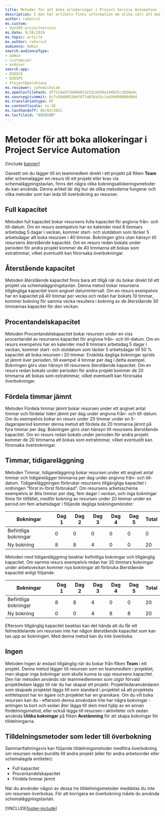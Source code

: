 ```yaml
---
title: Metoder för att boka allokeringar i Project Service Automation
description: I den här artikeln finns information om olika sätt att boka allokeringar.
author: ruhercul
ms.custom:
- dyn365-projectservice
ms.date: 9/26/2019
ms.topic: article
ms.author: ruhercul
audience: Admin
search.audienceType:
- admin
- customizer
- enduser
search.app:
- D365CE
- D365PS
- ProjectOperations
ms.reviewer: johnmichalak
ms.openlocfilehash: dff11de0726004653233c6b90e194825c3850e0c
ms.sourcegitcommit: 6cfc50d89528df977a8f6a55c1ad39d99800d9b4
ms.translationtype: HT
ms.contentlocale: sv-SE
ms.lasthandoff: 06/03/2022
ms.locfileid: "8929190"
---
```

# <a name="booking-allocation-methods-in-project-service-automation"></a>Metoder för att boka allokeringar i Project Service Automation

[!include [banner](../includes/psa-now-project-operations.md)]

Oavsett om du lägger till en teammedlem direkt i ett projekt på fliken **Team** eller schemalägger en resurs till ett projekt eller krav via schemaläggningstavlan, finns det några olika bokningsallokeringsmetoder du kan använda. Denna artikel lär dig hur de olika metoderna fungerar och vilka metoder som kan leda till överbokning av resurser.

## <a name="full-capacity"></a>Full kapacitet 
Metoden full kapacitet bokar resursens fulla kapacitet för angivna från- och till-datum. Om en resurs exempelvis har en kalender med 8 timmars arbetsdag 5 dagar i veckan, kommer start- och slutdatum som täcker 5 arbetsdagar att boka resursen i 40 timmar. Bokningen görs utan hänsyn till resursens återstående kapacitet. Om en resurs redan bokats under perioden för andra projekt kommer de 40 timmarna att bokas som extratimmar, vilket eventuellt kan förorsaka överbokningar.

## <a name="remaining-capacity"></a>Återstående kapacitet
Metoden återstående kapacitet finns bara att tillgå när du bokar direkt till ett projekt via schemaläggningstavlan. Denna metod bokar resursens tillgängliga kapacitet inom angivet datumintervall. Om en resurs exempelvis har en kapacitet på 40 timmar per vecka och redan har bokats 10 timmar, kommer bokning för samma vecka resultera i bokning av de återstående 30 timmarnas kapacitet för den veckan.

## <a name="percentage-capacity"></a>Procentandelskapacitet
Metoden Procentandelskapacitet bokar resursen under en viss procentandel av resursens kapacitet för angivna från- och till-datum. Om en resurs exempelvis har en kalender med 8 timmars arbetsdag 5 dagar i veckan, kommer start- och slutdatum som täcker 5 arbetsdagar till 50 % kapacitet att boka resursen i 20 timmar. Enskilda dagliga bokningar sprids ut jämnt över perioden, till exempel 4 timmar per dag i detta exempel. Bokningen görs utan hänsyn till resursens återstående kapacitet. Om en resurs redan bokats under perioden för andra projekt kommer de 20 timmarna att bokas som extratimmar, vilket eventuellt kan förorsaka överbokningar.

## <a name="evenly-distribute-hours"></a>Fördela timmar jämnt
Metoden Fördela timmar jämnt bokar resursen under ett angivet antal timmar och fördelar tiden jämnt per dag under angivna från- och till-datum. Om du exempelvis bokar en resurs under 20 timmar under en 5-dagarsperiod kommer denna metod att fördela de 20 timmarna jämnt på fyra timmar per dag. Bokningen görs utan hänsyn till resursens återstående kapacitet. Om en resurs redan bokats under perioden för andra projekt kommer de 20 timmarna att bokas som extratimmar, vilket eventuellt kan förorsaka överbokningar.

## <a name="front-load-hours"></a>Timmar, tidigareläggning
Metoden Timmar, tidigareläggning bokar resursen under ett angivet antal timmar och tidigarelägger timmarna per dag under angivna från- och till-datum. Tidigareläggningen förbrukar resursens tillgängliga kapacitet i ordningen ”först in-först förbrukad”. Om resursens arbetsschema exempelvis är åtta timmar per dag, fem dagar i veckan, och inga bokningar finns för tillfället, medför bokning av resursen under 20 timmar under en period om fem arbetsdagar i följande dagliga bokningsmönster: 

|         Bokningar          |    Dag 1    |    Dag 2    |    Dag 3    |    Dag 4    |    Dag 5    |    Total    |
|---------------------------|-------------|-------------|-------------|-------------|-------------|-------------|
|    Befintliga bokningar    |    0        |    0        |    0        |    0        |    0        |    0        |
|    Ny bokning          |    8        |    8        |    4        |    0        |    0        |    20       |

Metoden med tidigareläggning beaktar befintliga bokningar och tillgänglig kapacitet. Om samma resurs exempelvis redan har 20 timmars bokningar under arbetsveckan kommer nya bokningar att förbruka återstående kapacitet enligt följande:

|   Bokningar          | Dag 1 | Dag 2 | Dag 3 | Dag 4 | Dag 5 | Total |
|---------------------|-------|-------|-------|-------|-------|-------|
| Befintliga bokningar | 8     | 8     | 4     | 0     | 0     | 20    |
| Ny bokning       | 0     | 0     | 4     | 8     | 8     | 20    |

Eftersom tillgänglig kapacitet beaktas kan det hända att du får ett felmeddelande om resursen inte har någon återstående kapacitet som kan tas upp av bokningen. Med denna metod kan du inte överboka.

## <a name="none"></a>Ingen
Metoden Ingen är endast tillgänglig när du bokar från fliken **Team** i ett projekt. Denna metod lägger till resursen som en teammedlem i projektet, men skapar inga bokningar som skulle kunna ta upp resursens kapacitet. Den här metoden används när teammedlemmen som utgör förvald projektledare läggs till när du har skapat ett projekt. Projektledaranvändaren som skapade projektet läggs till som standard i projektet så att projektets entitetspost har en ägare och projektet har en granskare. Om du vill boka resursen kan du - eftersom denna användare inte har några bokningar - antingen ta bort och sedan åter lägga till dem med hjälp av en annan fördelningsmetod, eller också lägga till resursen i aktiviteter och sedan använda **Utöka bokningar** på fliken **Avstämning** för att skapa bokningar för tilldelningarna.

## <a name="allocation-methods-that-lead-to-overbooking"></a>Tilldelningsmetoder som leder till överbokning
Sammanfattningsvis kan följande tilldelningsmetoder medföra överbokning om resursen redan bundits till andra projekt (eller för andra arbetsorder eller schemalagda entiteter):

- Full kapacitet
- Procentandelskapacitet
- Fördela timmar jämnt

När du använder någon av dessa tre tilldelningsmetoder meddelas du inte om resursen överbokas. För att korrigera en överbokning måste du använda schemaläggningstavlan.


[!INCLUDE[footer-include](../includes/footer-banner.md)]
